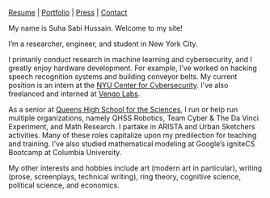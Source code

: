 [Resume](http://sshussain.me/resume.pdf) | [Portfolio](http://sshussain.me/portfolio) | [Press](http://sshussain.me/press) | [Contact](http://sshussain.me/contact)

My name is Suha Sabi Hussain. Welcome to my site!

I’m a researcher, engineer, and student in New York City. 

I primarily conduct research in machine learning and cybersecurity, and I greatly enjoy hardware development. For example, I’ve worked on hacking speech recognition systems and building conveyor belts. My current position is an intern at the [NYU Center for Cybersecurity](http://cyber.nyu.edu/). I’ve also freelanced and interned at [Vengo Labs](https://vengolabs.com/). 

As a senior at [Queens High School for the Sciences](http://www.qhss.org/), I run or help run multiple organizations, namely QHSS Robotics, Team Cyber & The Da Vinci Experiment, and Math Research. I partake in ARISTA and Urban Sketchers activities. Many of these roles capitalize upon my predilection for teaching and training. I’ve also studied mathematical modeling at Google’s igniteCS Bootcamp at Columbia University. 

My other interests and hobbies include art (modern art in particular), writing (prose, screenplays, technical writing), ring theory, cognitive science, political science, and economics. 